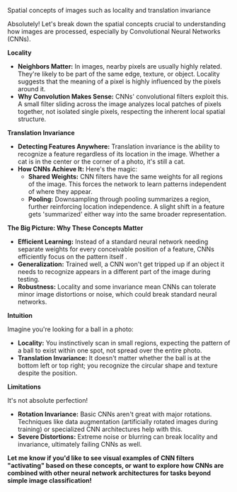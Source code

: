 Spatial concepts of images such as locality and translation invariance

Absolutely! Let's break down the spatial concepts crucial to understanding how images are processed, especially by Convolutional Neural Networks (CNNs).

**Locality**

* **Neighbors Matter:** In images, nearby pixels are usually highly related. They're likely to be part of the same edge, texture, or object. Locality suggests that the meaning of a pixel is highly influenced by the pixels around it.
* **Why Convolution Makes Sense:**  CNNs' convolutional filters exploit this. A small filter sliding across the image analyzes local patches of pixels together, not isolated single pixels, respecting the inherent local spatial structure.

**Translation Invariance**

* **Detecting Features Anywhere:** Translation invariance is the ability to recognize a feature regardless of its location in the image.  Whether a cat is in the center or the corner of a photo, it's still a cat.
* **How CNNs Achieve It:**  Here's the magic:
    * **Shared Weights:**  CNN filters have the same weights for all regions of the image. This forces the network to learn patterns independent of where they appear.
    * **Pooling:**  Downsampling through pooling summarizes a region, further reinforcing location independence. A slight shift in a feature gets 'summarized' either way into the same broader representation.

**The Big Picture: Why These Concepts Matter**

* **Efficient Learning:** Instead of a standard neural network needing separate weights for every conceivable position of a feature, CNNs efficiently focus on the pattern itself .
* **Generalization:** Trained well, a CNN won't get tripped up if an object it needs to recognize appears in a different part of the image during testing. 
* **Robustness:** Locality and some invariance mean CNNs can tolerate minor image distortions or noise, which could break standard neural networks. 

**Intuition**

Imagine you're looking for a ball in a photo:

* **Locality:** You instinctively scan in small regions, expecting the pattern of a ball to exist within one spot, not spread over the entire photo. 
* **Translation Invariance:** It doesn't matter whether the ball is at the bottom left or top right; you recognize the circular shape and texture despite the position.

**Limitations**

It's not absolute perfection!  

* **Rotation Invariance:** Basic CNNs aren't great with major rotations. Techniques like data augmentation (artificially rotated images during training) or specialized CNN architectures help with this. 
* **Severe Distortions:** Extreme noise or blurring can break locality and invariance, ultimately failing CNNs as well.

**Let me know if you'd like to see visual examples of CNN filters "activating" based on these concepts, or want to explore how CNNs are combined with other neural network architectures for tasks beyond simple image classification!**
